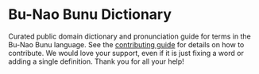 
# Bu-Nao Bunu Dictionary

Curated public domain dictionary and pronunciation guide for terms in the Bu-Nao Bunu language. See the [contributing guide](https://github.com/drumworkteam/term/blob/make/.github/contributing.md) for details on how to contribute. We would love your support, even if it is just fixing a word or adding a single definition. Thank you for all your help!